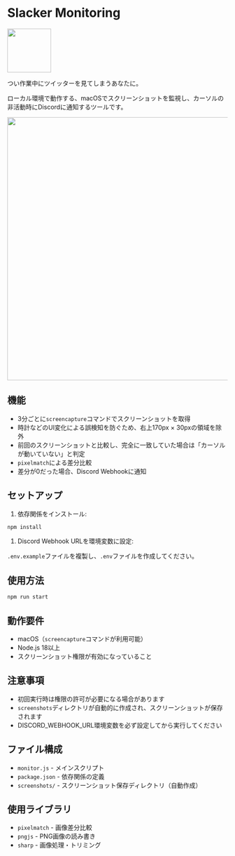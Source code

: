 # Slacker Monitoring

<img src="https://github.com/user-attachments/assets/a83b06d9-6add-49d3-be90-bce05ee0ae96" width="100px">

つい作業中にツイッターを見てしまうあなたに。

ローカル環境で動作する、macOSでスクリーンショットを監視し、カーソルの非活動時にDiscordに通知するツールです。

<img src="https://github.com/user-attachments/assets/a717f85b-1298-43c0-8e53-74c2001c5bc7" width="600px">

## 機能

- 3分ごとに`screencapture`コマンドでスクリーンショットを取得
- 時計などのUI変化による誤検知を防ぐため、右上170px × 30pxの領域を除外
- 前回のスクリーンショットと比較し、完全に一致していた場合は「カーソルが動いていない」と判定
- `pixelmatch`による差分比較
- 差分が0だった場合、Discord Webhookに通知

## セットアップ

1. 依存関係をインストール:

```bash
npm install
```

1. Discord Webhook URLを環境変数に設定:

`.env.example`ファイルを複製し、`.env`ファイルを作成してください。

## 使用方法

```bash
npm run start
```

## 動作要件

- macOS（`screencapture`コマンドが利用可能）
- Node.js 18以上
- スクリーンショット権限が有効になっていること

## 注意事項

- 初回実行時は権限の許可が必要になる場合があります
- `screenshots`ディレクトリが自動的に作成され、スクリーンショットが保存されます
- DISCORD_WEBHOOK_URL環境変数を必ず設定してから実行してください

## ファイル構成

- `monitor.js` - メインスクリプト
- `package.json` - 依存関係の定義
- `screenshots/` - スクリーンショット保存ディレクトリ（自動作成）

## 使用ライブラリ

- `pixelmatch` - 画像差分比較
- `pngjs` - PNG画像の読み書き
- `sharp` - 画像処理・トリミング
